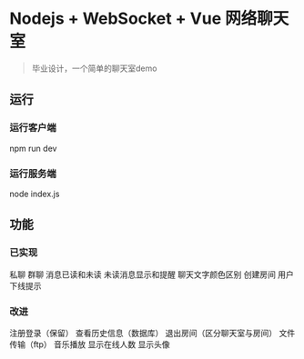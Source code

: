# Nodejs + WebSocket + Vue 网络聊天室

> 毕业设计，一个简单的聊天室demo

## 运行

### 运行客户端
npm run dev

### 运行服务端
node index.js

## 功能

### 已实现

私聊
群聊
消息已读和未读
未读消息显示和提醒
聊天文字颜色区别
创建房间
用户下线提示

### 改进

注册登录（保留）
查看历史信息（数据库）
退出房间（区分聊天室与房间）
文件传输（ftp）
音乐播放
显示在线人数
显示头像